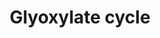 ---
annotations:
- type: Pathway Ontology
  value: glyoxylate and dicarboxylate metabolic pathway
authors:
- Andra
- Mkutmon
- MaintBot
- Khanspers
- Fehrhart
description: The glyoxylate cycle transforms acetyl-CoA derived from the β-oxidation
  of fatty acids into oxaloacetate, an intermediate of the citric acid cycle
last-edited: 2018-05-28
organisms:
- Mycobacterium tuberculosis
redirect_from:
- /index.php/Pathway:WP2566
- /instance/WP2566
schema-jsonld:
- '@context': https://schema.org/
  '@id': https://wikipathways.github.io/pathways/WP2566.html
  '@type': Dataset
  creator:
    '@type': Organization
    name: WikiPathways
  description: The glyoxylate cycle transforms acetyl-CoA derived from the β-oxidation
    of fatty acids into oxaloacetate, an intermediate of the citric acid cycle
  keywords:
  - CITE
  - Succinate
  - Citrate
  - MLS
  - MQO
  - Fumarate
  - ICL2b
  - CITA
  - Acetyl-CoA
  - ICL2a
  - SDHA
  - SDHC
  - Oxaloacetate
  - Isocitrate
  - MDH
  - SDHB
  - SDHD
  - Malate
  - FUM
  - Glyoxylate
  - ICL1
  - ACN
  license: CC0
  name: Glyoxylate cycle
seo: CreativeWork
title: Glyoxylate cycle
wpid: WP2566
---